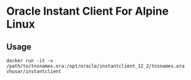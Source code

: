 # Oracle Instant Client For Alpine Linux
  
## Usage

    docker run -it -v /path/to/tnsnames.ora:/opt/oracle/instantclient_12_2/tnsnames.ora vhusar/instantclient

